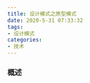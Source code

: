 ```yaml
---
title: 设计模式之原型模式
date: 2020-5-31 07:33:32
tags:
- 设计模式
categories:
- 技术
---
```


### 概述



<!-- more -->